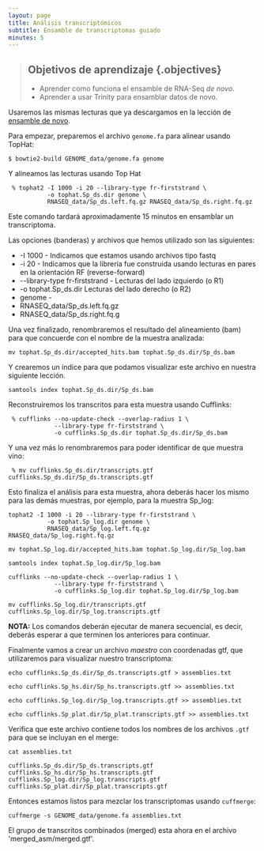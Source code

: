 ```yaml
---
layout: page
title: Análisis transcriptómicos
subtitle: Ensamble de transcriptomas guiado
minutes: 5
---
```

> ## Objetivos de aprendizaje {.objectives}
>
> *  Aprender como funciona el ensamble de RNA-Seq *de novo*.
> *  Aprender a usar Trinity para ensamblar datos de novo.

Usaremos las mismas lecturas que ya descargamos en la lección de [ensamble de novo](02-assembly_denovo.html). 

Para empezar, preparemos el archivo `genome.fa` para alinear usando TopHat:

~~~ {.bash}
$ bowtie2-build GENOME_data/genome.fa genome
~~~

Y alineamos las lecturas usando Top Hat

~~~ {.bash}
 % tophat2 -I 1000 -i 20 --library-type fr-firststrand \
           -o tophat.Sp_ds.dir genome \
           RNASEQ_data/Sp_ds.left.fq.gz RNASEQ_data/Sp_ds.right.fq.gz
~~~

Este comando tardará aproximadamente 15 minutos en ensamblar un 
transcriptoma. 

Las opciones (banderas) y archivos que hemos utilizado son las siguientes:

* -I 1000 - Indicamos que estamos usando archivos tipo fastq
* -i 20 - Indicamos que la librería fue construida usando 
lecturas en pares en la orientación RF (reverse-forward)
* --library-type fr-firststrand - Lecturas del lado izquierdo (o R1)
* -o tophat.Sp_ds.dir Lecturas del lado derecho (o R2)
* genome -
* RNASEQ_data/Sp_ds.left.fq.gz
* RNASEQ_data/Sp_ds.right.fq.g

Una vez finalizado, renombraremos el resultado del alineamiento (bam) para que 
concuerde con el nombre de la muestra analizada:

~~~ {.bash}
mv tophat.Sp_ds.dir/accepted_hits.bam tophat.Sp_ds.dir/Sp_ds.bam
~~~ 

Y crearemos un índice para que podamos visualizar este archivo en nuestra siguiente 
lección.

~~~ {.bash}
samtools index tophat.Sp_ds.dir/Sp_ds.bam
~~~ 

Reconstruiremos los transcritos para esta muestra usando Cufflinks:
~~~ {.bash}
 % cufflinks --no-update-check --overlap-radius 1 \
             --library-type fr-firststrand \
             -o cufflinks.Sp_ds.dir tophat.Sp_ds.dir/Sp_ds.bam
~~~ 

Y una vez más lo renombraremos para poder identificar de que muestra vino:
~~~ {.bash}
 % mv cufflinks.Sp_ds.dir/transcripts.gtf cufflinks.Sp_ds.dir/Sp_ds.transcripts.gtf
~~~ 
 
Esto finaliza el análisis para esta muestra, ahora deberás hacer los mismo para las 
demás muestras, por ejemplo, para la muestra Sp_log:

~~~ {.bash}
tophat2 -I 1000 -i 20 --library-type fr-firststrand \
           -o tophat.Sp_log.dir genome \
           RNASEQ_data/Sp_log.left.fq.gz RNASEQ_data/Sp_log.right.fq.gz

mv tophat.Sp_log.dir/accepted_hits.bam tophat.Sp_log.dir/Sp_log.bam

samtools index tophat.Sp_log.dir/Sp_log.bam

cufflinks --no-update-check --overlap-radius 1 \
             --library-type fr-firststrand \
             -o cufflinks.Sp_log.dir tophat.Sp_log.dir/Sp_log.bam

mv cufflinks.Sp_log.dir/transcripts.gtf cufflinks.Sp_log.dir/Sp_log.transcripts.gtf
~~~ 

**NOTA:** Los comandos deberán ejecutar de manera secuencial, es decir, deberás esperar
a que terminen los anteriores para continuar.

Finalmente vamos a crear un archivo *maestro* con coordenadas gtf, que utilizaremos para
visualizar nuestro transcriptoma:

~~~ {.bash}
echo cufflinks.Sp_ds.dir/Sp_ds.transcripts.gtf > assemblies.txt

echo cufflinks.Sp_hs.dir/Sp_hs.transcripts.gtf >> assemblies.txt

echo cufflinks.Sp_log.dir/Sp_log.transcripts.gtf >> assemblies.txt

echo cufflinks.Sp_plat.dir/Sp_plat.transcripts.gtf >> assemblies.txt
~~~
  
 Verifica que este archivo contiene todos los nombres de los archivos `.gtf` para que 
 se incluyan en el merge:

~~~ {.bash}
cat assemblies.txt 
~~~

~~~ {.output}
cufflinks.Sp_ds.dir/Sp_ds.transcripts.gtf
cufflinks.Sp_hs.dir/Sp_hs.transcripts.gtf
cufflinks.Sp_log.dir/Sp_log.transcripts.gtf
cufflinks.Sp_plat.dir/Sp_plat.transcripts.gtf
~~~

Entonces estamos listos para mezclar los transcriptomas usando `cuffmerge`:

~~~ {.bash}
cuffmerge -s GENOME_data/genome.fa assemblies.txt
~~~ 

El grupo de transcritos combinados (merged) esta ahora en el archivo 'merged_asm/merged.gtf'.

